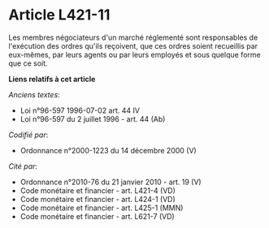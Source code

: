 # Article L421-11

Les membres négociateurs d'un marché réglementé sont responsables de l'exécution des ordres qu'ils reçoivent, que ces ordres
soient recueillis par eux-mêmes, par leurs agents ou par leurs employés et sous quelque forme que ce soit.

**Liens relatifs à cet article**

_Anciens textes_:

  - Loi n°96-597 1996-07-02 art. 44 IV
  - Loi n°96-597 du 2 juillet 1996 - art. 44 (Ab)

_Codifié par_:

  - Ordonnance n°2000-1223 du 14 décembre 2000 (V)

_Cité par_:

  - Ordonnance n°2010-76 du 21 janvier 2010 - art. 19 (V)
  - Code monétaire et financier - art. L421-4 (VD)
  - Code monétaire et financier - art. L424-1 (VD)
  - Code monétaire et financier - art. L425-1 (MMN)
  - Code monétaire et financier - art. L621-7 (VD)
